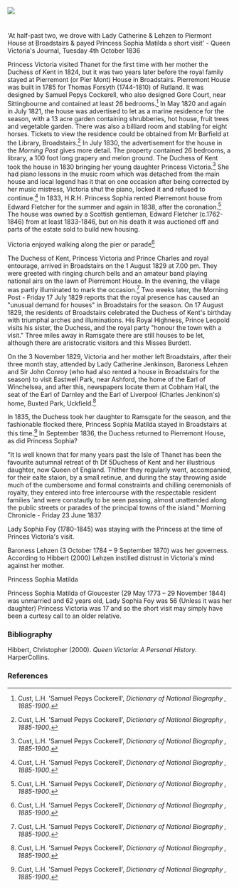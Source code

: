 <a href="https://juncture-digital.org"><img src="https://juncture-digital.org/images/ve-button.png"></a>
<param ve-config title="Princess Victoria at Broadstairs" author="Michelle Crowther" layout="vtl" banner="https://stor.artstor.org/stor/a7e4f0ee-5b60-4e8d-857a-c567e4976d15">

<param ve-entity eid="Q736439" aliases="Ramsgate">

#

'At half-past two, we drove with Lady Catherine & Lehzen to Piermont House at Broadstairs & payed Princess Sophia Matilda a short visit' - Queen Victoria's Journal, Tuesday 4th October 1836

Princess Victoria visited Thanet for the first time with her mother the Duchess of Kent in 1824, but it was two years later before the royal family stayed at Pierremont (or Pier Mont) House in Broadstairs.
Pierremont House was built in 1785 for Thomas Forsyth (1744-1810) of Rutland. It was designed by Samuel Pepys Cockerell, who also designed Gore Court, near Sittingbourne and contained at least 26 bedrooms.[^ref] In May 1820 and again in July 1821, the house was advertised to let as a marine residence for the season, with a 13 acre garden containing shrubberies, hot house, fruit trees and vegetable garden. There was also a billiard room and stabling for eight horses. Tickets to view the residence could be obtained from Mr Barfield at the Library, Broadstairs.[^ref]  In July 1830, the advertisement for the house in the _Morning Post_ gives more detail. The property contained 26 bedrooms, a library, a 100 foot long grapery and melon ground. The Duchess of Kent took the house in 1830 bringing her young daughter Princess Victoria.[^ref] She had piano lessons in the music room which was detached from the main house and local legend has it that on one occasion after being corrected by her music mistress, Victoria shut the piano, locked it and refused to continue.[^ref]  In 1833, H.R.H. Princess Sophia rented Pierremont house from Edward Fletcher for the summer and again in 1838, after the coronation.[^ref]
The house was owned by a Scottish gentleman, Edward Fletcher (c.1762-1846) from at least 1833-1846, but on his death it was auctioned off and parts of the estate sold to build new housing.
<param ve-image url="https://upload.wikimedia.org/wikipedia/commons/8/8b/Samuel_Pepys_Cockerell_by_George_Dance_1793.jpg" label="Samuel Pepyc Cockerell">

Victoria enjoyed walking along the pier or parade[^ref]

The Duchess of Kent, Princess Victoria and Prince Charles and royal entourage, arrived in Broadstairs on the 1 August 1829 at 7.00 pm. They were greeted with ringing church bells and an amateur band playing national airs on the lawn of Pierremont House. In the evening, the village was partly illuminated to mark the occasion.[^ref] Two weeks later, the Morning Post - Friday 17 July 1829 reports that the royal presence has caused an "unusual demand for houses" in Broadstairs for the season. On 17 August 1829, the residents of Broadstairs celebrated the Duchess of Kent's birthday with triumphal arches and illuminations. His Royal Highness, Prince Leopold visits his sister, the Duchess, and the royal party "honour the town with a visit." Three miles away in Ramsgate there are still houses to be let, although there are aristocratic visitors and this Misses Burdett.

On the 3 November 1829, Victoria and her mother left Broadstairs, after their three month stay, attended by Lady Catherine Jenkinson, Baroness Lehzen and Sir John Conroy (who had also rented a house in Broadstairs for the season) to visit Eastwell Park, near Ashford, the home of the Earl of Winchelsea, and after this, newspapers locate them at Cobham Hall, the seat of the Earl of Darnley and the Earl of Liverpool (Charles Jenkinon's) home, Buxted Park, Uckfield.[^ref]

In 1835, the Duchess took her daughter to Ramsgate for the season, and the fashionable flocked there, Princess Sophia Matilda stayed in Broadstairs at this time.[^ref] In September 1836, the Duchess returned to Pierremont House, as did Princess Sophia?

"It Is well known that for many years past the Isle of Thanet has been the favourite autumnal retreat of th Df 5Duchess of Kent and her illustrious daughter, now Queen of England. Thither they regularly went, accompanied, for their ealte staion, by a small retinue, and during the stay throwing aside much of the cumbersome and formal constraints and chilling ceremonials of royalty, they entered into free intercourse with the respectable resident families 'and were constautly to be seen passing, almost unattended along the public streets or parades of the principal towns of the island." Morning Chronicle - Friday 23 June 1837

Lady Sophia Foy (1780-1845) was staying with the Princess at the time of Princes Victoria's visit. 

Baroness Lehzen (3 October 1784 – 9 September 1870) was her governess. According to Hibbert (2000) Lehzen instilled distrust in Victoria's mind against her mother.

Princess Sophia Matilda 

Princess Sophia Matilda of Gloucester (29 May 1773 – 29 November 1844) was unmarried and 62 years old, Lady Sophia Foy was 56 (Unless it was her daughter) Princess Victoria was 17 and so the short visit may simply have been a curtesy call to an older relative. 
<param ve-image url="https://stor.artstor.org/stor/8538611a-a4ed-4003-a5d6-fd5168d378cf" label="Blue Plaque at Pierremont House" attribution="Photographed by Martin Crowther">

### Bibliography

Hibbert, Christopher (2000). _Queen Victoria: A Personal History._ HarperCollins.

### References

[^ref]: Cust, L.H. 'Samuel Pepys Cockerell', _Dictionary of National Biography , 1885-1900_.
[^ref]: _Kentish Weekly Post or Canterbury Journal_ - Friday 06 July 1821
[^ref]: _Morning Post_ - Monday 12 July 1830
[^ref]: _Sun_ (London) - Saturday 07 September 1833
[^ref]: _Globe_ - Tuesday 03 November 1829; _London Packet and New Lloyd's Evening Post_ - Friday 06 November 1829; _New Times_ (London) - Monday 09 November 1829
[^ref]: _The Sketch_ - Wednesday 21 September 1898
[^ref]: Morning Chronicle - Friday 23 June 1837
[^ref]: _Morning Post_ - Tuesday 04 August 1829
[^ref]: _Sun_ (London) - Wednesday 19 August 1829
[^ref4]: _Dover Telegraph and Cinque Ports General Advertiser_ - Saturday 30 June 1838
[^ref4]: Kentish Gazette - Tuesday 08 September 1835
